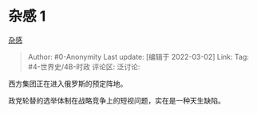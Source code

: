 # 杂感 1
[杂感](https://zhuanlan.zhihu.com/p/474391383)

> Author: #0-Anonymity
> Last update: [编辑于 2022-03-02]
> Link:
> Tag: #4-世界史/4B-时政
> 评论区:
> 泛讨论:

西方集团正在进入俄罗斯的预定阵地。

政党轮替的选举体制在战略竞争上的短视问题，实在是一种天生缺陷。
